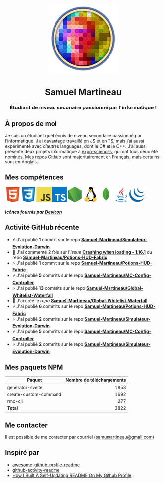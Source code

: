 <div align="middle">
  <img height="225" alt="avatar" src="https://raw.githubusercontent.com/Samuel-Martineau/Samuel-Martineau/master/avatar.png">
  <h1>Samuel Martineau</h1>
  <h3>Étudiant de niveau seconaire passionné par l'informatique !</h3>
</div>

## À propos de moi

Je suis un étudiant québécois de niveau secondaire passionné par l’informatique. J’ai davantage travaillé en JS et en TS, mais j’ai aussi expérimenté avec d’autres languages, dont le C# et le C++. J’ai aussi présenté deux projets informatique à [expo-sciences](https://technoscience.ca/programmes/expo-sciences/), qui ont tous deux été nominés. Mes repos Github sont majoritairement en Français, mais certains sont en Anglais.

## Mes compétences

<img alt="HTML5" src="https://raw.githubusercontent.com/devicons/devicon/master/icons/html5/html5-original.svg" width="50" title="HTML5" /><img alt="CSS3" src="https://raw.githubusercontent.com/devicons/devicon/master/icons/css3/css3-original.svg" width="50" title="CSS3" /><img alt="JavaScript" src="https://raw.githubusercontent.com/devicons/devicon/master/icons/javascript/javascript-original.svg" width="50" title="JavaScript" /><img alt="TypeScript" src="https://raw.githubusercontent.com/devicons/devicon/master/icons/typescript/typescript-original.svg" width="50" title="TypeScript" /><img alt="NodeJS" src="https://raw.githubusercontent.com/devicons/devicon/master/icons/nodejs/nodejs-original.svg" width="50" title="NodeJS" /><img alt="Linux" src="https://raw.githubusercontent.com/devicons/devicon/master/icons/linux/linux-original.svg" width="50" title="Linux" /><img alt="MongoDB" src="https://raw.githubusercontent.com/devicons/devicon/master/icons/mongodb/mongodb-original.svg" width="50" title="MongoDB" /><img alt="Java" src="https://raw.githubusercontent.com/devicons/devicon/master/icons/java/java-original.svg" width="50" title="Java" /><img alt="jQuery" src="https://raw.githubusercontent.com/devicons/devicon/master/icons/jquery/jquery-original.svg" width="50" title="jQuery" />

##### Icônes fournis par [Devicon](https://konpa.github.io/devicon/)

## Activité GitHub récente

- ⚡ J&#x27;ai publié **1** commit sur le repo [**Samuel-Martineau/Simulateur-Evolution-Darwin**](https://github.com/Samuel-Martineau/Simulateur-Evolution-Darwin)
- 💬 J&#x27;ai commenté 2 fois sur l&#x27;_issue_ [**Crashing when loading - 1.16.1**](https://github.com/Samuel-Martineau/Potions-HUD-Fabric/issues/2) du repo [**Samuel-Martineau/Potions-HUD-Fabric**](https://github.com/Samuel-Martineau/Potions-HUD-Fabric)
- ⚡ J&#x27;ai publié **1** commit sur le repo [**Samuel-Martineau/Potions-HUD-Fabric**](https://github.com/Samuel-Martineau/Potions-HUD-Fabric)
- ⚡ J&#x27;ai publié **5** commits sur le repo [**Samuel-Martineau/MC-Config-Controller**](https://github.com/Samuel-Martineau/MC-Config-Controller)
- ⚡ J&#x27;ai publié **13** commits sur le repo [**Samuel-Martineau/Global-Whitelist-Waterfall**](https://github.com/Samuel-Martineau/Global-Whitelist-Waterfall)
- 🚀 J&#x27;ai créé le _repo_ [**Samuel-Martineau/Global-Whitelist-Waterfall**](https://github.com/Samuel-Martineau/Global-Whitelist-Waterfall)
- ⚡ J&#x27;ai publié **6** commits sur le repo [**Samuel-Martineau/Potions-HUD-Fabric**](https://github.com/Samuel-Martineau/Potions-HUD-Fabric)
- ⚡ J&#x27;ai publié **2** commits sur le repo [**Samuel-Martineau/Simulateur-Evolution-Darwin**](https://github.com/Samuel-Martineau/Simulateur-Evolution-Darwin)
- ⚡ J&#x27;ai publié **5** commits sur le repo [**Samuel-Martineau/MC-Config-Controller**](https://github.com/Samuel-Martineau/MC-Config-Controller)
- ⚡ J&#x27;ai publié **2** commits sur le repo [**Samuel-Martineau/Simulateur-Evolution-Darwin**](https://github.com/Samuel-Martineau/Simulateur-Evolution-Darwin)

## Mes paquets NPM

| Paquet                | Nombre de téléchargements |
| --------------------- | ------------------------: |
| generator-svelte      |                      1853 |
| create-custom-command |                      1692 |
| rmc-cli               |                       277 |
| **Total**             |                      3822 |

## Me contacter

Il est possible de me contacter par courriel ([samumartineau@gmail.com](mailto:samumartineau@gmail.com))

## Inspiré par

- [awesome-github-profile-readme](https://github.com/abhisheknaiidu/awesome-github-profile-readme)
- [github-activity-readme](https://github.com/jamesgeorge007/github-activity-readme)
- [How I Built A Self-Updating README On My Github Profile](https://www.mokkapps.de/blog/how-i-built-a-self-updating-readme-on-my-git-hub-profile/)
